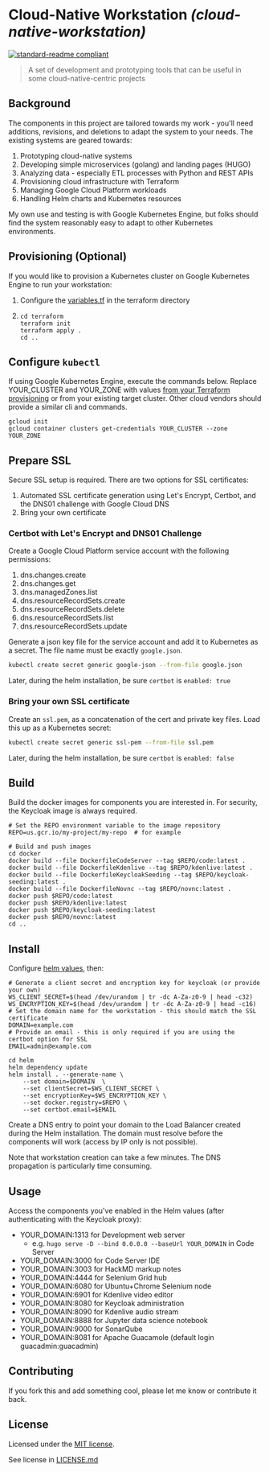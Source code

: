 # Cloud-Native Workstation _(cloud-native-workstation)_

[![standard-readme compliant](https://img.shields.io/badge/readme%20style-standard-brightgreen.svg?style=flat-square)](https://github.com/RichardLitt/standard-readme)

> A set of development and prototyping tools that can be useful in some cloud-native-centric projects

## Background

The components in this project are tailored towards my work - you'll need additions, revisions, and deletions to adapt the system to your needs.  The existing systems are geared towards:
1. Prototyping cloud-native systems
1. Developing simple microservices (golang) and landing pages (HUGO)
1. Analyzing data - especially ETL processes with Python and REST APIs
1. Provisioning cloud infrastructure with Terraform
1. Managing Google Cloud Platform workloads
1. Handling Helm charts and Kubernetes resources

My own use and testing is with Google Kubernetes Engine, but folks should find the system reasonably easy to adapt to other Kubernetes environments.

## Provisioning (Optional)

If you would like to provision a Kubernetes cluster on Google Kubernetes Engine to run your workstation:
1. Configure the [variables.tf](terraform/variables.tf) in the terraform directory
2.
    ```
    cd terraform
    terraform init
    terraform apply .
    cd ..
    ```

## Configure `kubectl`

If using Google Kubernetes Engine, execute the commands below.  Replace YOUR_CLUSTER and YOUR_ZONE with values [from your Terraform provisioning](terraform/variables.tf) or from your existing target cluster.  Other cloud vendors should provide a similar cli and commands.
```
gcloud init
gcloud container clusters get-credentials YOUR_CLUSTER --zone YOUR_ZONE
```

## Prepare SSL

Secure SSL setup is required.  There are two options for SSL certificates:
1. Automated SSL certificate generation using Let's Encrypt, Certbot, and the DNS01 challenge with Google Cloud DNS
1. Bring your own certificate

### Certbot with Let's Encrypt and DNS01 Challenge
Create a Google Cloud Platform service account with the following permissions:
1. dns.changes.create
1. dns.changes.get
1. dns.managedZones.list
1. dns.resourceRecordSets.create
1. dns.resourceRecordSets.delete
1. dns.resourceRecordSets.list
1. dns.resourceRecordSets.update

Generate a json key file for the service account and add it to Kubernetes as a secret.  The file name must be exactly `google.json`.
```bash
kubectl create secret generic google-json --from-file google.json
```
Later, during the helm installation, be sure `certbot` is `enabled: true`

### Bring your own SSL certificate

Create an `ssl.pem`, as a concatenation of the cert and private key files.  Load this up as a Kubernetes secret:
```bash
kubectl create secret generic ssl-pem --from-file ssl.pem
```
Later, during the helm installation, be sure `certbot` is `enabled: false`

## Build

Build the docker images for components you are interested in.  For security, the Keycloak image is always required.

```
# Set the REPO environment variable to the image repository
REPO=us.gcr.io/my-project/my-repo  # for example
```
```
# Build and push images
cd docker
docker build --file DockerfileCodeServer --tag $REPO/code:latest .
docker build --file DockerfileKdenlive --tag $REPO/kdenlive:latest .
docker build --file DockerfileKeycloakSeeding --tag $REPO/keycloak-seeding:latest .
docker build --file DockerfileNovnc --tag $REPO/novnc:latest .
docker push $REPO/code:latest
docker push $REPO/kdenlive:latest
docker push $REPO/keycloak-seeding:latest
docker push $REPO/novnc:latest
cd ..
```

## Install
Configure [helm values](helm/values.yaml), then:
```
# Generate a client secret and encryption key for keycloak (or provide your own)
WS_CLIENT_SECRET=$(head /dev/urandom | tr -dc A-Za-z0-9 | head -c32)
WS_ENCRYPTION_KEY=$(head /dev/urandom | tr -dc A-Za-z0-9 | head -c16)
# Set the domain name for the workstation - this should match the SSL certificate
DOMAIN=example.com
# Provide an email - this is only required if you are using the certbot option for SSL
EMAIL=admin@example.com
```
```
cd helm
helm dependency update
helm install . --generate-name \
    --set domain=$DOMAIN  \
    --set clientSecret=$WS_CLIENT_SECRET \
    --set encryptionKey=$WS_ENCRYPTION_KEY \
    --set docker.registry=$REPO \
    --set certbot.email=$EMAIL
```
Create a DNS entry to point your domain to the Load Balancer created during the Helm installation.  The domain must resolve before the components will work (access by IP only is not possible).

Note that workstation creation can take a few minutes.  The DNS propagation is particularly time consuming.

## Usage

Access the components you've enabled in the Helm values (after authenticating with the Keycloak proxy):

* YOUR_DOMAIN:1313 for Development web server
    * e.g. `hugo serve -D --bind 0.0.0.0 --baseUrl YOUR_DOMAIN` in Code Server
* YOUR_DOMAIN:3000 for Code Server IDE
* YOUR_DOMAIN:3003 for HackMD markup notes
* YOUR_DOMAIN:4444 for Selenium Grid hub
* YOUR_DOMAIN:6080 for Ubuntu+Chrome Selenium node
* YOUR_DOMAIN:6901 for Kdenlive video editor
* YOUR_DOMAIN:8080 for Keycloak administration
* YOUR_DOMAIN:8090 for Kdenlive audio stream
* YOUR_DOMAIN:8888 for Jupyter data science notebook
* YOUR_DOMAIN:9000 for SonarQube
* YOUR_DOMAIN:8081 for Apache Guacamole (default login guacadmin:guacadmin)

## Contributing

If you fork this and add something cool, please let me know or contribute it back.

## License

Licensed under the [MIT license](https://opensource.org/licenses/MIT).

See license in [LICENSE.md](LICENSE.md)